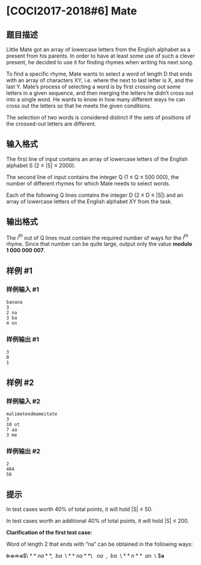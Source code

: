 # [COCI2017-2018#6] Mate

## 题目描述

Little Mate got an array of lowercase letters from the English alphabet as a present from his
parents. In order to have at least some use of such a clever present, he decided to use it for
finding rhymes when writing his next song.

To find a specific rhyme, Mate wants to select a word of length D that ends with an array of
characters XY, i.e. where the next to last letter is X, and the last Y. Mate’s process of
selecting a word is by first crossing out some letters in a given sequence, and then merging
the letters he didn’t cross out into a single word. He wants to know in how many different
ways he can cross out the letters so that he meets the given conditions.

The selection of two words is considered distinct if the sets of positions of the crossed-out
letters are different.


## 输入格式

The first line of input contains an array of lowercase letters of the English alphabet S (2 ≤ |S|
≤ 2000).

The second line of input contains the integer Q (1 ≤ Q ≤ 500 000), the number of different
rhymes for which Mate needs to select words.

Each of the following Q lines contains the integer D (2 ≤ D ≤ |S|) and an array of lowercase
letters of the English alphabet XY from the task.

## 输出格式

The $i^{th}$ out of Q lines must contain the required number of ways for the $i^{th}$ rhyme. Since that number can be quite large, output only the value **modulo 1 000 000 007​**.

## 样例 #1

### 样例输入 #1
```
banana
3
2 na
3 ba
4 nn
```

### 样例输出 #1

```
3
0
1
```

## 样例 #2

### 样例输入 #2
```
malimateodmameitate
3
10 ot
7 aa
3 me
```

### 样例输出 #2

```
2
464
56
```

## 提示

In test cases worth 40% of total points, it will hold |S| ≤ 50.

In test cases worth an additional 40% of total points, it will hold |S| ≤ 200.

**Clarification of the first test case:**

Word of length 2 that ends with “na” can be obtained in the following ways:

~~b a n a~~$\ $**n a**​, ~~b a~~$\ $**n a**$\ $~~​n a~~, ~~b a~~$\ $**n**​ ~~a n~~$\ $**a**
